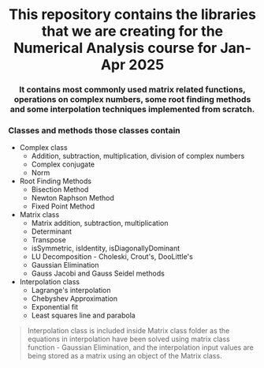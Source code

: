 <h1 align="center"> This repository contains the libraries that we are creating for the Numerical Analysis course for Jan-Apr 2025</h1>

<h3 align="center"> It contains most commonly used matrix related functions, operations on complex numbers, some root finding methods and some interpolation techniques implemented from scratch. </h3>

### Classes and methods those classes contain
- Complex class
  - Addition, subtraction, multiplication, division of complex numbers
  - Complex conjugate
  - Norm
- Root Finding Methods
  - Bisection Method
  - Newton Raphson Method
  - Fixed Point Method
- Matrix class
  - Matrix addition, subtraction, multiplication
  - Determinant
  - Transpose
  - isSymmetric, isIdentity, isDiagonallyDominant
  - LU Decomposition - Choleski, Crout's, DooLittle's
  - Gaussian Elimination
  - Gauss Jacobi and Gauss Seidel methods
- Interpolation class
  - Lagrange's interpolation
  - Chebyshev Approximation
  - Exponential fit
  - Least squares line and parabola

> Interpolation class is included inside Matrix class folder as the equations in interpolation have been solved using matrix class function - Gaussian Elimination, and the interpolation input values are being stored as a matrix using an object of the Matrix class.
